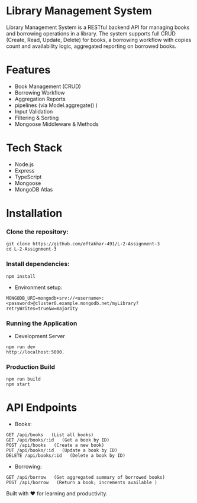 # Library Management System

Library Management System is a RESTful backend API for managing books and borrowing operations in a library. The system supports full CRUD (Create, Read, Update, Delete) for books, a borrowing workflow with copies count and availability logic, aggregated reporting on borrowed books.

# Features

- Book Management (CRUD)
- Borrowing Workflow
- Aggregation Reports
- pipelines (via Model.aggregate() )
- Input Validation
- Filtering & Sorting
- Mongoose Middleware & Methods

# Tech Stack

- Node.js
- Express
- TypeScript
- Mongoose
- MongoDB Atlas

# Installation

### Clone the repository:

```
git clone https://github.com/eftakhar-491/L-2-Assignment-3
cd L-2-Assignment-3
```

### Install dependencies:

```
npm install
```

- Environment setup:

```
MONGODB_URI=mongodb+srv://<username>:<password>@cluster0.example.mongodb.net/myLibrary?retryWrites=true&w=majority
```

### Running the Application

- Development Server

```
npm run dev
http://localhost:5000.

```

### Production Build

```
npm run build
npm start
```

# API Endpoints

- Books:

```
GET /api/books   (List all books)
GET /api/books/:id   (Get a book by ID)
POST /api/books   (Create a new book)
PUT /api/books/:id   (Update a book by ID)
DELETE /api/books/:id   (Delete a book by ID)
```

- Borrowing:

```
GET /api/borrow   (Get aggregated summary of borrowed books)
POST /api/borrow   (Return a book; increments available )
```

Built with ❤️ for learning and productivity.
